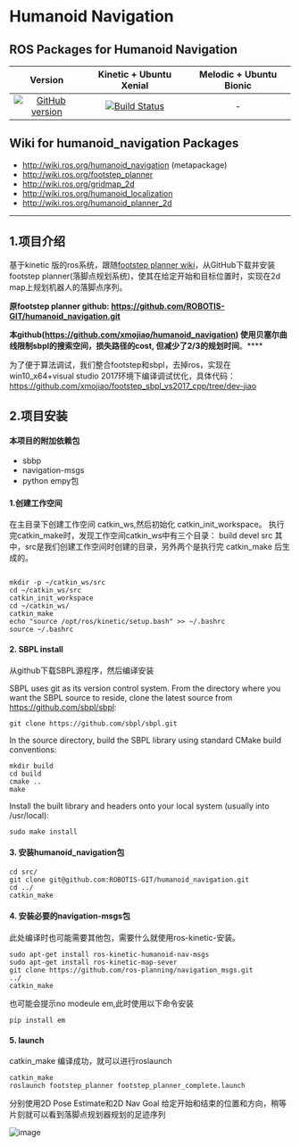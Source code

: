 # Humanoid Navigation

## ROS Packages for Humanoid Navigation
|Version|Kinetic + Ubuntu Xenial|Melodic + Ubuntu Bionic|
|:---:|:---:|:---:|
|[![GitHub version](https://badge.fury.io/gh/ROBOTIS-GIT%2Fhumanoid_navigation.svg)](https://badge.fury.io/gh/ROBOTIS-GIT%2Fhumanoid_navigation)|[![Build Status](https://travis-ci.org/ROBOTIS-GIT/humanoid_navigation.svg?branch=kinetic-devel)](https://travis-ci.org/ROBOTIS-GIT/humanoid_navigation)|-|

## Wiki for humanoid_navigation Packages
- http://wiki.ros.org/humanoid_navigation (metapackage)
- http://wiki.ros.org/footstep_planner
- http://wiki.ros.org/gridmap_2d
- http://wiki.ros.org/humanoid_localization
- http://wiki.ros.org/humanoid_planner_2d



---


## 1.项目介绍

基于kinetic 版的ros系统，跟随[footstep planner wiki](http://wiki.ros.org/footstep_planner)，从GitHub下载并安装footstep planner(落脚点规划系统)，使其在给定开始和目标位置时，实现在2d map上规划机器人的落脚点序列。 


**原footstep planner github:  https://github.com/ROBOTIS-GIT/humanoid_navigation.git**

**本github(https://github.com/xmojiao/humanoid_navigation) 使用贝塞尔曲线限制sbpl的搜索空间，损失路径的cost, 但减少了2/3的规划时间**。****

为了便于算法调试，我们整合footstep和sbpl，去掉ros，实现在win10_x64+visual studio 2017环境下编译调试优化，具体代码：https://github.com/xmojiao/footstep_sbpl_vs2017_cpp/tree/dev-jiao





## 2.项目安装
#### 本项目的附加依赖包
- sbbp
- navigation-msgs
- python empy包

#### 1.创建工作空间
在主目录下创建工作空间 catkin_ws,然后初始化 catkin_init_workspace。
执行完catkin_make时，发现工作空间catkin_ws中有三个目录： build  devel  src
其中，src是我们创建工作空间时创建的目录，另外两个是执行完 catkin_make 后生成的。

```

mkdir -p ~/catkin_ws/src
cd ~/catkin_ws/src
catkin_init_workspace
cd ~/catkin_ws/
catkin_make
echo "source /opt/ros/kinetic/setup.bash" >> ~/.bashrc
source ~/.bashrc
```


#### 2. SBPL install
从github下载SBPL源程序，然后编译安装

SBPL uses git as its version control system. From the directory where
you want the SBPL source to reside, clone the latest source from
https://github.com/sbpl/sbpl:

``` git clone https://github.com/sbpl/sbpl.git ```

In the source directory, build the SBPL library using standard
CMake build conventions:
``` 
mkdir build
cd build
cmake ..
make
``` 
Install the built library and headers onto your local system
            (usually into /usr/local):

```sudo make install    ```


#### 3. 安装humanoid_navigation包

```
cd src/
git clone git@github.com:ROBOTIS-GIT/humanoid_navigation.git
cd ../
catkin_make
```


 
#### 4. 安装必要的navigation-msgs包
此处编译时也可能需要其他包，需要什么就使用ros-kinetic-安装。

```
sudo apt-get install ros-kinetic-humanoid-nav-msgs
sudo apt-get install ros-kinetic-map-sever
git clone https://github.com/ros-planning/navigation_msgs.git
../
catkin_make

```
也可能会提示no modeule em,此时使用以下命令安装

```
pip install em
```
#### 5. launch
catkin_make 编译成功，就可以进行roslaunch


```
catkin_make
roslaunch footstep_planner footstep_planner_complete.launch

```
分别使用2D Pose Estimate和2D Nav Goal 给定开始和结束的位置和方向，稍等片刻就可以看到落脚点规划器规划的足迹序列

![image](https://note.youdao.com/yws/api/personal/file/E22D500184A44DC5BB6DF58B0AD05FDA?method=download&shareKey=844ac104e466837217995a5521846315)
